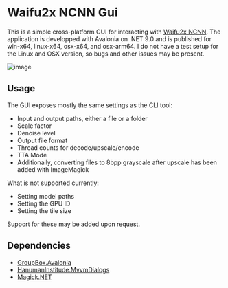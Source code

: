 # Waifu2x NCNN Gui

This is a simple cross-platform GUI for interacting with [Waifu2x NCNN](https://github.com/nihui/waifu2x-ncnn-vulkan).
The application is developped with Avalonia on .NET 9.0 and is published for win-x64, linux-x64, osx-x64, and osx-arm64.
I do not have a test setup for the Linux and OSX version, so bugs and other issues may be present.

![image](https://github.com/user-attachments/assets/047b68fe-7e2c-4468-8095-5ffd1a04425d)

## Usage
The GUI exposes mostly the same settings as the CLI tool:
- Input and output paths, either a file or a folder
- Scale factor
- Denoise level
- Output file format
- Thread counts for decode/upscale/encode
- TTA Mode
- Additionally, converting files to 8bpp grayscale after upscale has been added with ImageMagick

What is not supported currently:
- Setting model paths
- Setting the GPU ID
- Setting the tile size

Support for these may be added upon request.

## Dependencies
- [GroupBox.Avalonia](https://github.com/BinToss/GroupBox.Avalonia)
- [HanumanInstitude.MvvmDialogs](https://github.com/mysteryx93/HanumanInstitute.MvvmDialogs)
- [Magick.NET](https://github.com/dlemstra/Magick.NET?tab=Apache-2.0-1-ov-file)

